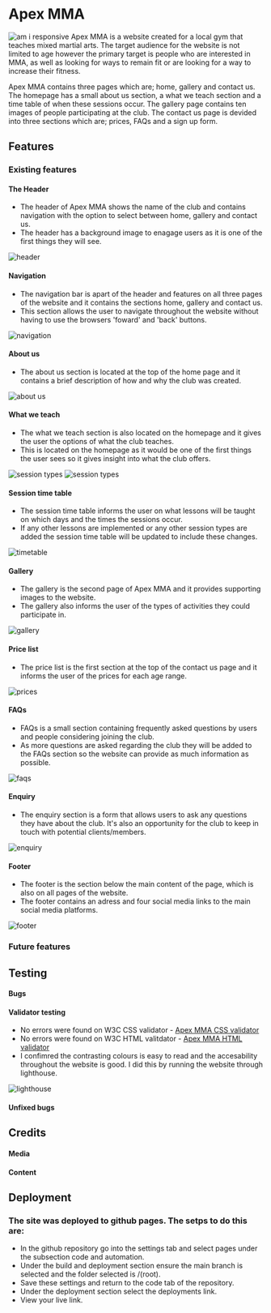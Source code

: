 # Apex MMA
![am i responsive](assets/images/readme-images/amiresponsive-apexmma.png)
Apex MMA is a website created for a local gym that teaches mixed martial arts. The target audience for the website is not limited to age however the primary target is people who are interested in MMA, as well as looking for ways to remain fit or are looking for a way to increase their fitness.

Apex MMA contains three pages which are; home, gallery and contact us. The homepage has a small about us section, a what we teach section and a time table of when these sessions occur. The gallery page contains ten images of people participating at the club. The contact us page is devided into three sections which are; prices, FAQs and a sign up form.

## Features
### Existing features
#### The Header
* The header of Apex MMA shows the name of the club and contains navigation with the option to select between home, gallery and contact us.
* The header has a background image to enagage users as it is one of the first things they will see.

![header](assets/images/readme-images/header.png)

#### Navigation
* The navigation bar is apart of the header and features on all three pages of the website and it contains the sections home, gallery and contact us.
* This section allows the user to navigate throughout the website without having to use the browsers 'foward' and 'back' buttons.

![navigation](assets/images/readme-images/navigation.png)

#### About us
* The about us section is located at the top of the home page and it contains a brief description of how and why the club was created.

![about us](assets/images/readme-images/about-us.png)

#### What we teach
* The what we teach section is also located on the homepage and it gives the user the options of what the club teaches.
* This is located on the homepage as it would be one of the first things the user sees so it gives insight into what the club offers.

![session types](assets/images/readme-images/session-type.png)
![session types](assets/images/readme-images/session-type2.png)

#### Session time table
* The session time table informs the user on what lessons will be taught on which days and the times the sessions occur.
* If any other lessons are implemented or any other session types are added the session time table will be updated to include these changes.

![timetable](assets/images/readme-images/timetable.png)

#### Gallery
* The gallery is the second page of Apex MMA and it provides supporting images to the website.
* The gallery also informs the user of the types of activities they could participate in.

![gallery](assets/images/readme-images/gallery.png)

#### Price list
* The price list is the first section at the top of the contact us page and it informs the user of the prices for each age range.

![prices](assets/images/readme-images/price-list.png)

#### FAQs
* FAQs is a small section containing frequently asked questions by users and people considering joining the club.
* As more questions are asked regarding the club they will be added to the FAQs section so the website can provide as much information as possible.

![faqs](assets/images/readme-images/faq.png)

#### Enquiry
* The enquiry section is a form that allows users to ask any questions they have about the club. It's also an opportunity for the club to keep in touch with potential clients/members.

![enquiry](assets/images/readme-images/enquiry.png)

#### Footer
* The footer is the section below the main content of the page, which is also on all pages of the website.
* The footer contains an adress and four social media links to the main social media platforms.

![footer](assets/images/readme-images/footer.png)

### Future features

## Testing
#### Bugs
#### Validator testing
* No errors were found on W3C CSS validator - [Apex MMA CSS validator](https://jigsaw.w3.org/css-validator/validator?uri=https%3A%2F%2Fregan-boreland.github.io%2FApexMMA%2F&profile=css3svg&usermedium=all&warning=1&vextwarning=&lang=en)
* No errors were found on W3C HTML valitdator - [Apex MMA HTML validator](https://regan-boreland.github.io/ApexMMA/)
* I confimred the contrasting colours is easy to read and the accesability throughout the website is good. I did this by running the website through lighthouse.

![lighthouse](assets/images/readme-images/lighthouse-apexmma.png)

#### Unfixed bugs 


## Credits
#### Media
#### Content

## Deployment
### The site was deployed to github pages. The setps to do this are:
* In the github repository go into the settings tab and select pages under the subsection code and automation.
* Under the build and deployment section ensure the main branch is selected and the folder selected is /(root).
* Save these settings and return to the code tab of the repository.
* Under the deployment section select the deployments link.
* View your live link.

